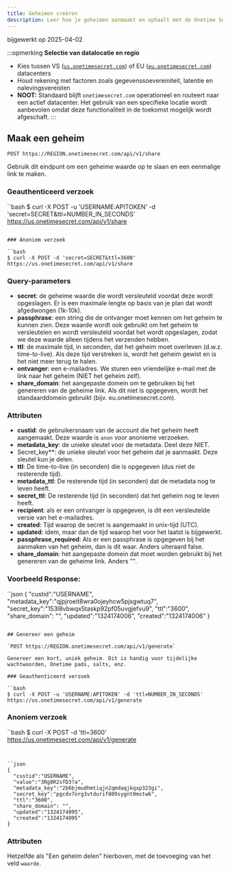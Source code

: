 ```yaml
---
title: Geheimen creëren
description: Leer hoe je geheimen aanmaakt en ophaalt met de Onetime Secret REST API, met ondersteuning voor zowel geauthenticeerd als anoniem gebruik.
---
```


bijgewerkt op 2025-04-02

:::opmerking
**Selectie van datalocatie en regio**
- Kies tussen VS ([`us.onetimesecret.com`](https://us.onetimesecret.com/)) of EU ([`eu.onetimesecret.com`](https://eu.onetimesecret.com/)) datacenters
- Houd rekening met factoren zoals gegevenssoevereiniteit, latentie en nalevingsvereisten
- **NOOT:** Standaard blijft `onetimesecret.com` operationeel en routeert naar een actief datacenter. Het gebruik van een specifieke locatie wordt aanbevolen omdat deze functionaliteit in de toekomst mogelijk wordt afgeschaft.
:::


## Maak een geheim

`POST https://REGION.onetimesecret.com/api/v1/share`

Gebruik dit eindpunt om een geheime waarde op te slaan en een eenmalige link te maken.


### Geauthenticeerd verzoek

``bash
$ curl -X POST -u 'USERNAME:APITOKEN' -d 'secret=SECRET&ttl=NUMBER_IN_SECONDS' https://us.onetimesecret.com/api/v1/share
```

### Anoniem verzoek

``bash
$ curl -X POST -d 'secret=SECRET&ttl=3600' https://us.onetimesecret.com/api/v1/share
```

### Query-parameters

- **secret**: de geheime waarde die wordt versleuteld voordat deze wordt opgeslagen. Er is een maximale lengte op basis van je plan dat wordt afgedwongen (1k-10k).
- **passphrase**: een string die de ontvanger moet kennen om het geheim te kunnen zien. Deze waarde wordt ook gebruikt om het geheim te versleutelen en wordt versleuteld voordat het wordt opgeslagen, zodat we deze waarde alleen tijdens het verzenden hebben.
- **ttl**: de maximale tijd, in seconden, dat het geheim moet overleven (d.w.z. time-to-live). Als deze tijd verstreken is, wordt het geheim gewist en is het niet meer terug te halen.
- **ontvanger**: een e-mailadres. We sturen een vriendelijke e-mail met de link naar het geheim (NIET het geheim zelf).
- **share_domain**: het aangepaste domein om te gebruiken bij het genereren van de geheime link. Als dit niet is opgegeven, wordt het standaarddomein gebruikt (bijv. eu.onetimesecret.com).

### Attributen

- **custid**: de gebruikersnaam van de account die het geheim heeft aangemaakt. Deze waarde is `anon` voor anonieme verzoeken.
- **metadata_key**: de unieke sleutel voor de metadata. Deel deze NIET.
- Secret_key**: de unieke sleutel voor het geheim dat je aanmaakt. Deze sleutel kun je delen.
- **ttl**: De time-to-live (in seconden) die is opgegeven (dus niet de resterende tijd).
- **metadata_ttl**: De resterende tijd (in seconden) dat de metadata nog te leven heeft.
- **secret_ttl**: De resterende tijd (in seconden) dat het geheim nog te leven heeft.
- **recipient**: als er een ontvanger is opgegeven, is dit een versleutelde versie van het e-mailadres.
- **created**: Tijd waarop de secret is aangemaakt in unix-tijd (UTC).
- **updated**: idem, maar dan de tijd waarop het voor het laatst is bijgewerkt.
- **passphrase_required**: Als er een passphrase is opgegeven bij het aanmaken van het geheim, dan is dit waar. Anders uiteraard false.
- **share_domain**: het aangepaste domein dat moet worden gebruikt bij het genereren van de geheime link. Anders "".


### Voorbeeld Response:

``json
{
  "custid":"USERNAME",
  "metadata_key":"qjpjroeit8wra0ojeyhcw5pjsgwtuq7",
  "secret_key":"153l8vbwqx5taskp92pf05uvgjefvu9",
  "ttl":"3600",
  "share_domain": "",
  "updated":"1324174006",
  "created":"1324174006"
}
```

## Genereer een geheim

`POST https://REGION.onetimesecret.com/api/v1/generate`

Genereer een kort, uniek geheim. Dit is handig voor tijdelijke wachtwoorden, Onetime pads, salts, enz.

### Geauthenticeerd verzoek

``bash
$ curl -X POST -u 'USERNAME:APITOKEN' -d 'ttl=NUMBER_IN_SECONDS' https://us.onetimesecret.com/api/v1/generate
```

### Anoniem verzoek

``bash
$ curl -X POST -d 'ttl=3600' https://us.onetimesecret.com/api/v1/generate
```


``json
{
  "custid":"USERNAME",
  "value":"3Rg8R2sfD3?a",
  "metadata_key":"2b6bjmudhmtiqjn2qmdaqjkqxp323gi",
  "secret_key":"pgcdv7org3vtdurif809sygnt0mstw6",
  "ttl":"3600",
  "share_domain": "",
  "updated":"1324174095",
  "created":"1324174095"
}
```

### Attributen

Hetzelfde als "Een geheim delen" hierboven, met de toevoeging van het veld `waarde`.
